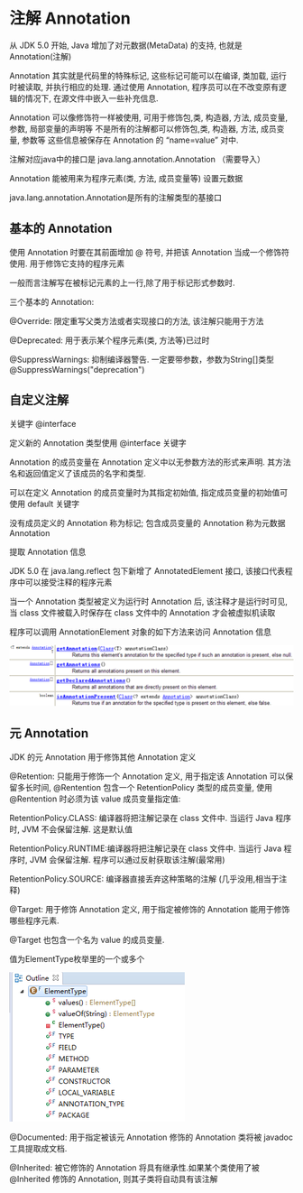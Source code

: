 # 注解 Annotation

从 JDK 5.0 开始, Java 增加了对元数据(MetaData) 的支持, 也就是 Annotation(注解)

Annotation 其实就是代码里的特殊标记, 这些标记可能可以在编译, 类加载, 运行时被读取, 并执行相应的处理. 通过使用 Annotation, 程序员可以在不改变原有逻辑的情况下, 在源文件中嵌入一些补充信息.

Annotation 可以像修饰符一样被使用, 可用于修饰包,类, 构造器, 方法, 成员变量, 参数, 局部变量的声明等  不是所有的注解都可以修饰包,类, 构造器, 方法, 成员变量, 参数等  这些信息被保存在 Annotation 的 “name=value” 对中.

注解对应java中的接口是 java.lang.annotation.Annotation  （需要导入）

 

Annotation 能被用来为程序元素(类, 方法, 成员变量等) 设置元数据

 

java.lang.annotation.Annotation是所有的注解类型的基接口

 

 

## 基本的 Annotation

 使用 Annotation 时要在其前面增加 @ 符号, 并把该 Annotation 当成一个修饰符使用. 用于修饰它支持的程序元素

一般而言注解写在被标记元素的上一行,除了用于标记形式参数时. 

三个基本的 Annotation:

@Override: 限定重写父类方法或者实现接口的方法, 该注解只能用于方法

@Deprecated: 用于表示某个程序元素(类, 方法等)已过时

@SuppressWarnings: 抑制编译器警告.   一定要带参数，参数为String[]类型@SuppressWarnings("deprecation")

 

 

 

 

 

 

 

 

 

## 自定义注解

关键字 @interface

 

 

定义新的 Annotation 类型使用 @interface 关键字

Annotation 的成员变量在 Annotation 定义中以无参数方法的形式来声明. 其方法名和返回值定义了该成员的名字和类型. 

可以在定义 Annotation 的成员变量时为其指定初始值, 指定成员变量的初始值可使用 default 关键字

没有成员定义的 Annotation 称为标记; 包含成员变量的 Annotation 称为元数据 Annotation

 

 

 

 

提取 Annotation 信息

JDK 5.0 在 java.lang.reflect 包下新增了 AnnotatedElement 接口, 该接口代表程序中可以接受注释的程序元素

当一个 Annotation 类型被定义为运行时 Annotation 后, 该注释才是运行时可见, 当 class 文件被载入时保存在 class 文件中的 Annotation 才会被虚拟机读取

程序可以调用 AnnotationElement 对象的如下方法来访问 Annotation 信息

![file://C:\Users\ADMINI~1\AppData\Local\Temp\ct_tmp/1.png](assets/clip_image001-1551063633659.png)

 

 

## 元 Annotation

 JDK 的元 Annotation 用于修饰其他 Annotation 定义

@Retention: 只能用于修饰一个 Annotation 定义, 用于指定该 Annotation 可以保留多长时间, @Rentention 包含一个 RetentionPolicy 类型的成员变量, 使用 @Rentention 时必须为该 value 成员变量指定值:

RetentionPolicy.CLASS: 编译器将把注解记录在 class 文件中. 当运行 Java 程序时, JVM 不会保留注解. 这是默认值

RetentionPolicy.RUNTIME:编译器将把注解记录在 class 文件中. 当运行 Java 程序时, JVM 会保留注解. 程序可以通过反射获取该注解(最常用)

RetentionPolicy.SOURCE: 编译器直接丢弃这种策略的注解 (几乎没用,相当于注释)

@Target: 用于修饰 Annotation 定义, 用于指定被修饰的 Annotation 能用于修饰哪些程序元素. 

@Target 也包含一个名为 value 的成员变量.

值为ElementType枚举里的一个或多个

![file://C:\Users\ADMINI~1\AppData\Local\Temp\ct_tmp/1.png](assets/clip_image001-1551063671353.png)

@Documented: 用于指定被该元 Annotation 修饰的 Annotation 类将被 javadoc 工具提取成文档.

@Inherited: 被它修饰的 Annotation 将具有继承性.如果某个类使用了被 @Inherited 修饰的 Annotation, 则其子类将自动具有该注解

